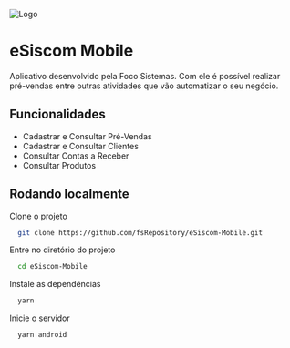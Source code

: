 
![Logo](https://focosistemas.com.br/wp-content/uploads/2022/01/logotipo-foco-sistemas-agencia-dipixel.png)


# eSiscom Mobile

Aplicativo desenvolvido pela Foco Sistemas. Com ele é possível realizar pré-vendas entre outras atividades que vão automatizar o seu negócio.
## Funcionalidades

- Cadastrar e Consultar Pré-Vendas
- Cadastrar e Consultar Clientes 
- Consultar Contas a Receber 
- Consultar Produtos


## Rodando localmente

Clone o projeto

```bash
  git clone https://github.com/fsRepository/eSiscom-Mobile.git
```

Entre no diretório do projeto

```bash
  cd eSiscom-Mobile
```

Instale as dependências

```bash
  yarn
```

Inicie o servidor

```bash
  yarn android
```

